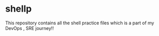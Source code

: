 # shellp
This repository contains all the shell practice files which is a part of my DevOps , SRE journey!!
